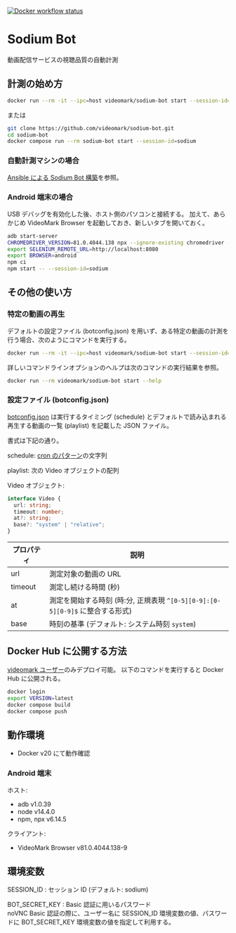 [![Docker workflow status](https://github.com/videomark/sodium-bot/workflows/Docker/badge.svg)](https://github.com/videomark/sodium-bot/actions?query=workflow%3ADocker)

# Sodium Bot

動画配信サービスの視聴品質の自動計測

## 計測の始め方

```sh
docker run --rm -it --ipc=host videomark/sodium-bot start --session-id=sodium
```

または

```sh
git clone https://github.com/videomark/sodium-bot.git
cd sodium-bot
docker compose run --rm sodium-bot start --session-id=sodium
```

### 自動計測マシンの場合

[Ansible による Sodium Bot 構築](ansible/README.md)を参照。

### Android 端末の場合

USB デバッグを有効化した後、ホスト側のパソコンと接続する。
加えて、あらかじめ VideoMark Browser を起動しておき、新しいタブを開いておく。

```sh
adb start-server
CHROMEDRIVER_VERSION=81.0.4044.138 npx --ignore-existing chromedriver --port=8080 &
export SELENIUM_REMOTE_URL=http://localhost:8080
export BROWSER=android
npm ci
npm start -- --session-id=sodium
```

## その他の使い方

### 特定の動画の再生

デフォルトの設定ファイル (botconfig.json) を用いず、ある特定の動画の計測を行う場合、次のようにコマンドを実行する。

```sh
docker run --rm -it --ipc=host videomark/sodium-bot start --session-id=sodium -t 180 https://www.youtube.com/watch?v=mY6sChi65oU
```

詳しいコマンドラインオプションのヘルプは次のコマンドの実行結果を参照。

```sh
docker run --rm videomark/sodium-bot start --help
```

### 設定ファイル (botconfig.json)

[botconfig.json](botconfig.json) は実行するタイミング (schedule) とデフォルトで読み込まれる再生する動画の一覧 (playlist) を記載した JSON ファイル。

書式は下記の通り。

schedule:
[cron のパターン](https://www.npmjs.com/package/cron#available-cron-patterns)の文字列

playlist:
次の Video オブジェクトの配列

Video オブジェクト:

```ts
interface Video {
  url: string;
  timeout: number;
  at?: string;
  base?: "system" | "relative";
}
```

| プロパティ | 説明                                                                          |
| ---------- | ----------------------------------------------------------------------------- |
| url        | 測定対象の動画の URL                                                          |
| timeout    | 測定し続ける時間 (秒)                                                         |
| at         | 測定を開始する時刻 (時:分, 正規表現 `^[0-5][0-9]:[0-5][0-9]$` に整合する形式) |
| base       | 時刻の基準 (デフォルト: システム時刻 `system`)                                |

## Docker Hub に公開する方法

[videomark ユーザー](https://hub.docker.com/u/videomark)のみデプロイ可能。
以下のコマンドを実行すると Docker Hub に公開される。

```sh
docker login
export VERSION=latest
docker compose build
docker compose push
```

## 動作環境

- Docker v20 にて動作確認

### Android 端末

ホスト:

- adb v1.0.39
- node v14.4.0
- npm, npx v6.14.5

クライアント:

- VideoMark Browser v81.0.4044.138-9

## 環境変数

SESSION_ID
: セッション ID (デフォルト: sodium)

BOT_SECRET_KEY
: Basic 認証に用いるパスワード \
noVNC Basic 認証の際に、ユーザー名に SESSION_ID 環境変数の値、パスワードに BOT_SECRET_KEY 環境変数の値を指定して利用する。
